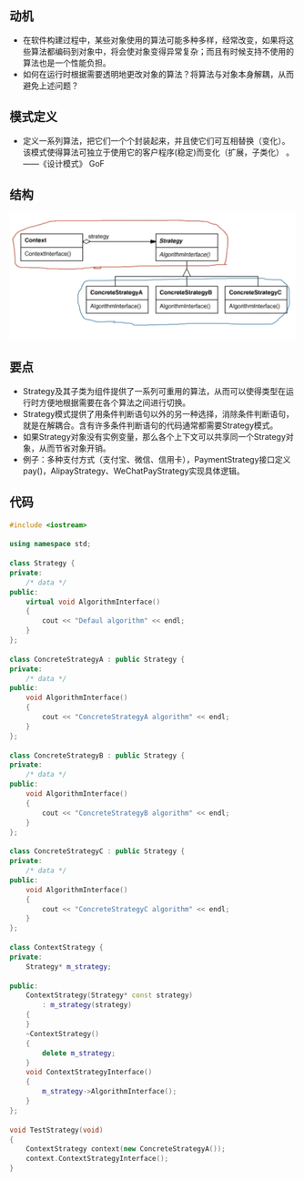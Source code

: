 ## 动机
* 在软件构建过程中，某些对象使用的算法可能多种多样，经常改变，如果将这些算法都编码到对象中，将会使对象变得异常复杂；而且有时候支持不使用的算法也是一个性能负担。
* 如何在运行时根据需要透明地更改对象的算法？将算法与对象本身解耦，从而避免上述问题？

## 模式定义
* 定义一系列算法，把它们一个个封装起来，并且使它们可互相替换（变化）。该模式使得算法可独立于使用它的客户程序(稳定)而变化（扩展，子类化） 。——《设计模式》 GoF

## 结构
![在这里插入图片描述](./pics/策略模式.jpeg)

## 要点
* Strategy及其子类为组件提供了一系列可重用的算法，从而可以使得类型在运行时方便地根据需要在各个算法之间进行切换。
* Strategy模式提供了用条件判断语句以外的另一种选择，消除条件判断语句，就是在解耦合。含有许多条件判断语句的代码通常都需要Strategy模式。
* 如果Strategy对象没有实例变量，那么各个上下文可以共享同一个Strategy对象，从而节省对象开销。
* 例子：多种支付方式（支付宝、微信、信用卡），PaymentStrategy接口定义pay()，AlipayStrategy、WeChatPayStrategy实现具体逻辑。

## 代码

```cpp
#include <iostream>

using namespace std;

class Strategy {
private:
    /* data */
public:
    virtual void AlgorithmInterface()
    {
        cout << "Defaul algorithm" << endl;
    }
};

class ConcreteStrategyA : public Strategy {
private:
    /* data */
public:
    void AlgorithmInterface()
    {
        cout << "ConcreteStrategyA algorithm" << endl;
    }
};

class ConcreteStrategyB : public Strategy {
private:
    /* data */
public:
    void AlgorithmInterface()
    {
        cout << "ConcreteStrategyB algorithm" << endl;
    }
};

class ConcreteStrategyC : public Strategy {
private:
    /* data */
public:
    void AlgorithmInterface()
    {
        cout << "ConcreteStrategyC algorithm" << endl;
    }
};

class ContextStrategy {
private:
    Strategy* m_strategy;

public:
    ContextStrategy(Strategy* const strategy)
        : m_strategy(strategy)
    {
    }
    ~ContextStrategy()
    {
        delete m_strategy;
    }
    void ContextStrategyInterface()
    {
        m_strategy->AlgorithmInterface();
    }
};

void TestStrategy(void)
{
    ContextStrategy context(new ConcreteStrategyA());
    context.ContextStrategyInterface();
}
```
